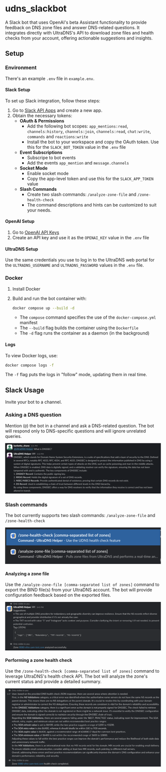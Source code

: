 # udns_slackbot

A Slack bot that uses OpenAI's beta Assistant functionality to provide feedback on DNS zone files and answer DNS-related questions. It integrates directly with UltraDNS's API to download zone files and health checks from your account, offering actionable suggestions and insights.

## Setup

### Environment

There's an example `.env` file in `example.env`.

#### Slack Setup

To set up Slack integration, follow these steps:

1. Go to [Slack API Apps](https://api.slack.com/apps) and create a new app.
2. Obtain the necessary tokens:
    * **OAuth & Permissions**
        - Add the following bot scopes: `app_mentions:read`, `channels:history`, `channels:join`, `channels:read`, `chat:write`, `commands` and `reactions:write`
        - Install the bot to your workspace and copy the OAuth token. Use this for the `SLACK_BOT_TOKEN` value in the `.env` file
    * **Event Subscriptions**
        - Subscripe to bot events
        - Add the events `app_mention` and `message.channels`
    * **Socket Mode**
        - Enable socket mode
        - Copy the app-level token and use this for the `SLACK_APP_TOKEN` value
    * **Slash Commands**
        - Create two slash commands: `/analyze-zone-file` and `/zone-health-check`
        - The command descriptions and hints can be customized to suit your needs.

#### OpenAI Setup

1. Go to [OpenAI API Keys](https://platform.openai.com/settings/organization/api-keys)
2. Create an API key and use it as the `OPENAI_KEY` value in the `.env` file

#### UltraDNS Setup

Use the same credentials you use to log in to the UltraDNS web portal for the `ULTRADNS_USERNAME` and `ULTRADNS_PASSWORD` values in the `.env` file.

### Docker

1. Install Docker
2. Build and run the bot container with:

    ```sh
    docker compose up --build -d
    ```

    - The `compose` command specifies the use of the `docker-compose.yml` manifest
    - The `--build` flag builds the container using the `Dockerfile`
    - The `-d` flag runs the container as a daemon (in the background)

#### Logs

To view Docker logs, use:

```sh
docker compose logs -f
```

The `-f` flag puts the logs in "follow" mode, updating them in real time.

## Slack Usage

Invite your bot to a channel.

### Asking a DNS question

Mention (`@`) the bot in a channel and ask a DNS-related question. The bot will respond only to DNS-specific questions and will ignore unrelated queries.

![Screenshot of a DNS question](./img/helper.png)

### Slash commands

The bot currently supports two slash commands: `/analyze-zone-file` and `/zone-health-check`

![Screenshot of the commands](./img/commands.png)

#### Analyzing a zone file

Use the `/analyze-zone-file [comma-separated list of zones]` command to export the BIND file(s) from your UltraDNS account. The bot will provide configuration feedback based on the exported files.

![Screenshot of a zone analysis](./img/analyze.png)

#### Performing a zone health check

Use the `/zone-health-check [comma-separated list of zones]` command to leverage UltraDNS's health check API. The bot will analyze the zone's current status and provide a detailed summary.

![Screenshot of a zone health check](./img/healthcheck.png)